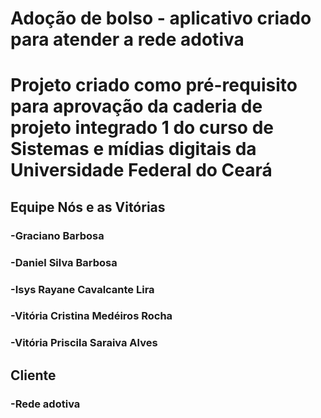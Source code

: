 # Adoção de bolso - aplicativo criado para atender a rede adotiva
# Projeto criado como pré-requisito para aprovação da caderia de projeto integrado 1 do curso de Sistemas e mídias digitais da Universidade Federal do Ceará
## Equipe Nós e as Vitórias
### -Graciano Barbosa
### -Daniel Silva Barbosa
### -Isys Rayane Cavalcante Lira
### -Vitória Cristina Medéiros Rocha
### -Vitória Priscila Saraiva Alves
## Cliente
### -Rede adotiva
